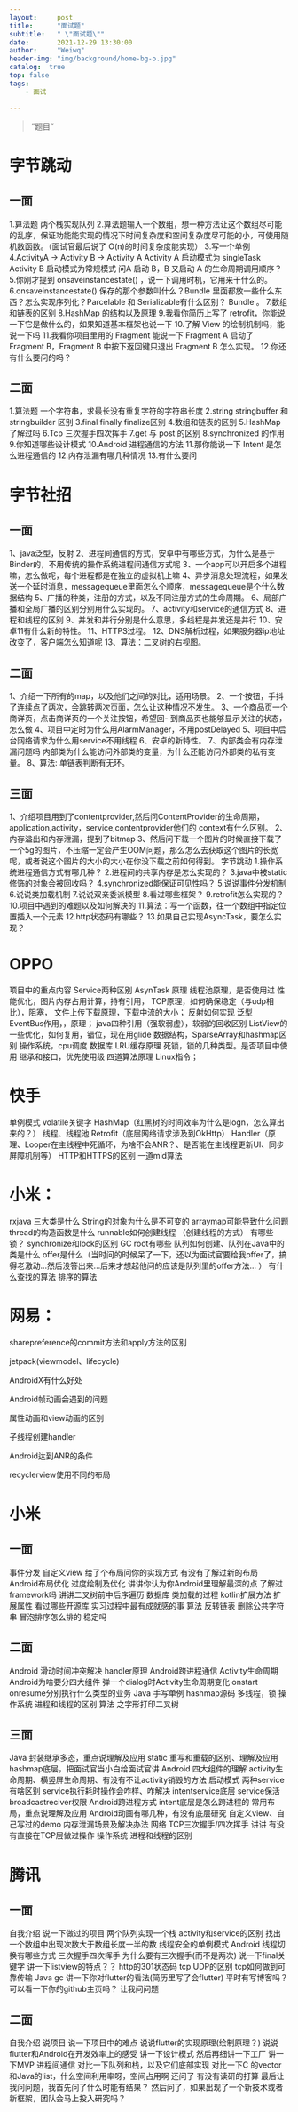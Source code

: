 ```yaml
---
layout:     post
title:      "面试题"
subtitle:   " \"面试题\""
date:       2021-12-29 13:30:00
author:     "Weiwq"
header-img: "img/background/home-bg-o.jpg"
catalog:  true
top: false
tags:
    - 面试

---
```


> “题目“

# 字节跳动

## 一面

1.算法题
两个栈实现队列
2.算法题输入一个数组，想一种方法让这个数组尽可能的乱序，保证功能能实现的情况下时间复杂度和空间复杂度尽可能的小，可使用随机数函数。（面试官最后说了 O(n)的时间复杂度能实现）
3.写一个单例
4.ActivityA -> Activity B -> Activity A
Activity A 启动模式为 singleTask
Activity B 启动模式为常规模式
问A 启动 B，B 又启动 A 的生命周期调用顺序？
5.你刚才提到 onsaveinstancestate() ，说一下调用时机，它用来干什么的。
6.onsaveinstancestate() 保存的那个参数叫什么？Bundle 里面都放一些什么东西？怎么实现序列化？Parcelable 和 Serializable有什么区别？
Bundle 。
7.数组和链表的区别
8.HashMap 的结构以及原理
9.我看你简历上写了 retrofit，你能说一下它是做什么的，如果知道基本框架也说一下
10.了解 View 的绘制机制吗，能说一下吗
11.我看你项目里用的 Fragment 能说一下 Fragment A 启动了 Fragment B，Fragment B 中按下返回键只退出 Fragment B 怎么实现。
12.你还有什么要问的吗？

## 二面

1.算法题 一个字符串，求最长没有重复字符的字符串长度
2.string stringbuffer 和 stringbuilder 区别
3.final finally finalize区别
4.数组和链表的区别
5.HashMap 了解过吗
6.Tcp 三次握手四次挥手
7.get 与 post 的区别
8.synchronized 的作用
9.你知道哪些设计模式
10.Android 进程通信的方法
11.那你能说一下 Intent 是怎么进程通信的
12.内存泄漏有哪几种情况
13.有什么要问

# 字节社招

## 一面

1、java泛型，反射
2、进程间通信的方式，安卓中有哪些方式，为什么是基于Binder的，不用传统的操作系统进程间通信方式呢
3、一个app可以开启多个进程嘛，怎么做呢，每个进程都是在独立的虚拟机上嘛
4、异步消息处理流程，如果发送一个延时消息，messagequeue里面怎么个顺序，messagequeue是个什么数据结构
5、广播的种类，注册的方式，以及不同注册方式的生命周期。
6、局部广播和全局广播的区别分别用什么实现的。
7、activity和service的通信方式
8、进程和线程的区别
9、并发和并行分别是什么意思，多线程是并发还是并行
10、安卓11有什么新的特性。
11、HTTPS过程。
12、DNS解析过程，如果服务器ip地址改变了，客户端怎么知道呢
13、算法：二叉树的右视图。

## 二面

1、介绍一下所有的map，以及他们之间的对比，适用场景。
2、一个按钮，手抖了连续点了两次，会跳转两次页面，怎么让这种情况不发生。
3、一个商品页一个商详页，点击商详页的一个关注按钮，希望回- 到商品页也能够显示关注的状态，怎么做
4、项目中定时为什么用AlarmManager，不用postDelayed
5、项目中后台网络请求为什么用service不用线程
6、安卓的新特性。
7、内部类会有内存泄漏问题吗 内部类为什么能访问外部类的变量，为什么还能访问外部类的私有变量。
8、算法: 单链表判断有无环。

## 三面

1、介绍项目用到了contentprovider,然后问ContentProvider的生命周期，application,activity，service,contentprovider他们的 context有什么区别。
2、内存溢出和内存泄漏，提到了bitmap
3、然后问下载一个图片的时候直接下载了一个5g的图片，不压缩一定会产生OOM问题，那么怎么去获取这个图片的长宽呢，或者说这个图片的大小的大小在你没下载之前如何得到。
字节跳动
1.操作系统进程通信方式有哪几种？
2.进程间的共享内存是怎么实现的？
3.java中被static修饰的对象会被回收吗？
4.synchronized能保证可见性吗？
5.说说事件分发机制
6.说说类加载机制
7.说说双亲委派模型
8.看过哪些框架？
9.retrofit怎么实现的？
10.项目中遇到的难题以及如何解决的
11.算法：写一个函数，往一个数组中指定位置插入一个元素
12.http状态码有哪些？
13.如果自己实现AsyncTask，要怎么实现？

# OPPO

项目中的重点内容
Service两种区别
AsynTask 原理
线程池原理，是否使用过
性能优化，图片内存占用计算，持有引用，
TCP原理，如何确保稳定（与udp相比），阻塞，
文件上传下载原理，下载中流的大小；
反射如何实现
泛型
EventBus作用，，原理；
java四种引用（强软弱虚），软弱的回收区别
ListView的一些优化，如何复用，错位，现在用glide
数据结构，SparseArray和hashmap区别
操作系统，cpu调度
数据库
LRU缓存原理
死锁，锁的几种类型。是否项目中使用
继承和接口，优先使用级
四道算法原理
Linux指令；

# 快手

单例模式
volatile关键字
HashMap（红黑树的时间效率为什么是logn，怎么算出来的？）
线程、线程池
Retrofit（底层网络请求涉及到OkHttp）
Handler（原理、Looper在主线程中死循环，为啥不会ANR？、是否能在主线程更新UI、同步屏障机制等）
HTTP和HTTPS的区别
一道mid算法

# 小米：

rxjava 三大类是什么
String的对象为什么是不可变的
arraymap可能导致什么问题
thread的构造函数是什么
runnable如何创建线程
（创建线程的方式）
有哪些锁？
synchronize和lock的区别
GC root有哪些
队列如何创建、队列在Java中的类是什么
offer是什么（当时问的时候呆了一下，还以为面试官要给我offer了，搞得老激动...然后没答出来...后来才想起他问的应该是队列里的offer方法... ）
有什么查找的算法
排序的算法

# 网易：

sharepreference的commit方法和apply方法的区别

jetpack(viewmodel、lifecycle)

AndroidX有什么好处

Android帧动画会遇到的问题

属性动画和view动画的区别

子线程创建handler

Android达到ANR的条件

recyclerview使用不同的布局

# 小米

## 一面

事件分发
自定义view
给了个布局问你的实现方式
有没有了解过新的布局
Android布局优化
过度绘制及优化
讲讲你认为你Android里理解最深的点
了解过framework吗
讲讲二叉树前中后序遍历
数据库
类加载的过程
kotlin扩展方法 扩展属性
看过哪些开源库
实习过程中最有成就感的事
算法
反转链表
删除公共字符串
冒泡排序怎么排的 稳定吗

## 二面

Android
滑动时间冲突解决
handler原理
Android跨进程通信
Activity生命周期
Android为啥要分四大组件
弹一个dialog时Activity生命周期变化
onstart onresume分别执行什么类型的业务
Java
手写单例
hashmap源码
多线程，锁
操作系统
进程和线程的区别
算法
之字形打印二叉树

## 三面

Java
封装继承多态，重点说理解及应用
static
重写和重载的区别、理解及应用
hashmap底层，把面试官当小白给面试官讲
Android
四大组件的理解
activity生命周期、横竖屏生命周期、有没有不让activity销毁的方法
启动模式
两种service有啥区别
service执行耗时操作会咋样、咋解决
intentservice底层
service保活
broadcastreciver权限
Android跨进程方式
intent底层是怎么跨进程的
常用布局，重点说理解及应用
Android动画有哪几种，有没有底层研究
自定义view、自己写过的demo
内存泄漏场景及解决办法
网络
TCP三次握手/四次挥手 讲讲
有没有直接在TCP层做过操作
操作系统
进程和线程的区别

# 腾讯

## 一面

自我介绍
说一下做过的项目
两个队列实现一个栈
activity和service的区别
找出一个数组中出现次数大于数组长度一半的数
线程安全的单例模式
Android 线程切换有哪些方式
三次握手四次挥手 为什么要有三次握手(而不是两次)
说一下final关键字
讲一下listview的特点？？
http的301状态码
tcp UDP的区别
tcp如何做到可靠传输
Java gc
讲一下你对flutter的看法(简历里写了会flutter)
平时有写博客吗？可以看一下你的github主页吗？
让我问问题

## 二面

自我介绍
说项目
说一下项目中的难点
说说flutter的实现原理(绘制原理？)
说说flutter和Android在开发效率上的感受
讲一下设计模式
然后再细讲一下工厂
讲一下MVP
进程间通信
对比一下队列和栈，以及它们底部实现
对比一下C 的vector和Java的list，什么空间利用率呀，空间占用啊
还问了 有没有读研的打算
最后让我问问题，我首先问了什么时能有结果？
然后问了，如果出现了一个新技术或者新框架，团队会马上投入研究吗？